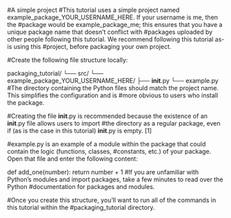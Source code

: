 #A simple project
#This tutorial uses a simple project named example_package_YOUR_USERNAME_HERE. If your username is me, then the #package would be example_package_me; this ensures that you have a unique package name that doesn’t conflict with #packages uploaded by other people following this tutorial. We recommend following this tutorial as-is using this #project, before packaging your own project.

#Create the following file structure locally:

packaging_tutorial/
└── src/
    └── example_package_YOUR_USERNAME_HERE/
        ├── __init__.py
        └── example.py
#The directory containing the Python files should match the project name. This simplifies the configuration and is #more obvious to users who install the package.

#Creating the file __init__.py is recommended because the existence of an __init__.py file allows users to import #the directory as a regular package, even if (as is the case in this tutorial) __init__.py is empty. [1]

#example.py is an example of a module within the package that could contain the logic (functions, classes, #constants, etc.) of your package. Open that file and enter the following content:

def add_one(number):
    return number + 1
#If you are unfamiliar with Python’s modules and import packages, take a few minutes to read over the Python #documentation for packages and modules.

#Once you create this structure, you’ll want to run all of the commands in this tutorial within the #packaging_tutorial directory.